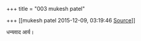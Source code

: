 +++
title = "003 mukesh patel"

+++
[[mukesh patel	2015-12-09, 03:19:46 [Source](https://groups.google.com/g/samskrita/c/SLXDObt54nY)]]



धन्यवाद आर्य।  

